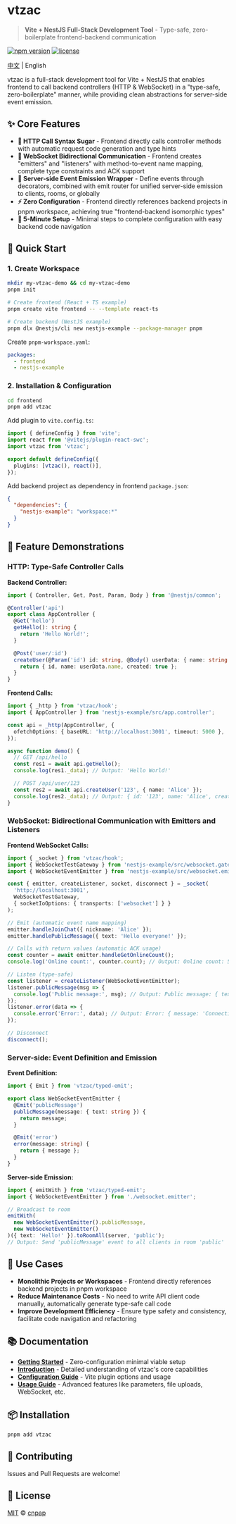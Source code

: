 # vtzac

> **Vite + NestJS Full-Stack Development Tool** - Type-safe, zero-boilerplate frontend-backend communication

[![npm version](https://img.shields.io/npm/v/vtzac.svg)](https://www.npmjs.com/package/vtzac)
[![license](https://img.shields.io/npm/l/vtzac.svg)](https://github.com/cnpap/vtzac/blob/main/LICENSE.md)

[中文](./README.zh.md) | English

vtzac is a full-stack development tool for Vite + NestJS that enables frontend to call backend controllers (HTTP & WebSocket) in a "type-safe, zero-boilerplate" manner, while providing clean abstractions for server-side event emission.

## ✨ Core Features

- **🔗 HTTP Call Syntax Sugar** - Frontend directly calls controller methods with automatic request code generation and type hints
- **🔄 WebSocket Bidirectional Communication** - Frontend creates "emitters" and "listeners" with method-to-event name mapping, complete type constraints and ACK support
- **📡 Server-side Event Emission Wrapper** - Define events through decorators, combined with emit router for unified server-side emission to clients, rooms, or globally
- **⚡ Zero Configuration** - Frontend directly references backend projects in pnpm workspace, achieving true "frontend-backend isomorphic types"
- **🚀 5-Minute Setup** - Minimal steps to complete configuration with easy backend code navigation

## 🚀 Quick Start

### 1. Create Workspace

```bash
mkdir my-vtzac-demo && cd my-vtzac-demo
pnpm init

# Create frontend (React + TS example)
pnpm create vite frontend -- --template react-ts

# Create backend (NestJS example)
pnpm dlx @nestjs/cli new nestjs-example --package-manager pnpm
```

Create `pnpm-workspace.yaml`:

```yaml
packages:
  - frontend
  - nestjs-example
```

### 2. Installation & Configuration

```bash
cd frontend
pnpm add vtzac
```

Add plugin to `vite.config.ts`:

```ts
import { defineConfig } from 'vite';
import react from '@vitejs/plugin-react-swc';
import vtzac from 'vtzac';

export default defineConfig({
  plugins: [vtzac(), react()],
});
```

Add backend project as dependency in frontend `package.json`:

```json
{
  "dependencies": {
    "nestjs-example": "workspace:*"
  }
}
```

## 📖 Feature Demonstrations

### HTTP: Type-Safe Controller Calls

**Backend Controller:**

```ts
import { Controller, Get, Post, Param, Body } from '@nestjs/common';

@Controller('api')
export class AppController {
  @Get('hello')
  getHello(): string {
    return 'Hello World!';
  }

  @Post('user/:id')
  createUser(@Param('id') id: string, @Body() userData: { name: string }) {
    return { id, name: userData.name, created: true };
  }
}
```

**Frontend Calls:**

```ts
import { _http } from 'vtzac/hook';
import { AppController } from 'nestjs-example/src/app.controller';

const api = _http(AppController, {
  ofetchOptions: { baseURL: 'http://localhost:3001', timeout: 5000 },
});

async function demo() {
  // GET /api/hello
  const res1 = await api.getHello();
  console.log(res1._data); // Output: 'Hello World!'

  // POST /api/user/123
  const res2 = await api.createUser('123', { name: 'Alice' });
  console.log(res2._data); // Output: { id: '123', name: 'Alice', created: true }
}
```

### WebSocket: Bidirectional Communication with Emitters and Listeners

**Frontend WebSocket Calls:**

```ts
import { _socket } from 'vtzac/hook';
import { WebSocketTestGateway } from 'nestjs-example/src/websocket.gateway';
import { WebSocketEventEmitter } from 'nestjs-example/src/websocket.emitter';

const { emitter, createListener, socket, disconnect } = _socket(
  'http://localhost:3001',
  WebSocketTestGateway,
  { socketIoOptions: { transports: ['websocket'] } }
);

// Emit (automatic event name mapping)
emitter.handleJoinChat({ nickname: 'Alice' });
emitter.handlePublicMessage({ text: 'Hello everyone!' });

// Calls with return values (automatic ACK usage)
const counter = await emitter.handleGetOnlineCount();
console.log('Online count:', counter.count); // Output: Online count: 5

// Listen (type-safe)
const listener = createListener(WebSocketEventEmitter);
listener.publicMessage(msg => {
  console.log('Public message:', msg); // Output: Public message: { text: 'Hello everyone!' }
});
listener.error(data => {
  console.error('Error:', data); // Output: Error: { message: 'Connection failed' }
});

// Disconnect
disconnect();
```

### Server-side: Event Definition and Emission

**Event Definition:**

```ts
import { Emit } from 'vtzac/typed-emit';

export class WebSocketEventEmitter {
  @Emit('publicMessage')
  publicMessage(message: { text: string }) {
    return message;
  }

  @Emit('error')
  error(message: string) {
    return { message };
  }
}
```

**Server-side Emission:**

```ts
import { emitWith } from 'vtzac/typed-emit';
import { WebSocketEventEmitter } from './websocket.emitter';

// Broadcast to room
emitWith(
  new WebSocketEventEmitter().publicMessage,
  new WebSocketEventEmitter()
)({ text: 'Hello!' }).toRoomAll(server, 'public');
// Output: Send 'publicMessage' event to all clients in room 'public'
```

## 🎯 Use Cases

- **Monolithic Projects or Workspaces** - Frontend directly references backend projects in pnpm workspace
- **Reduce Maintenance Costs** - No need to write API client code manually, automatically generate type-safe call code
- **Improve Development Efficiency** - Ensure type safety and consistency, facilitate code navigation and refactoring

## 📚 Documentation

- **[Getting Started](https://vtzac.opss.dev/getting-started)** - Zero-configuration minimal viable setup
- **[Introduction](https://vtzac.opss.dev/intro)** - Detailed understanding of vtzac's core capabilities
- **[Configuration Guide](https://vtzac.opss.dev/guide/configuration)** - Vite plugin options and usage
- **[Usage Guide](https://vtzac.opss.dev/guide/)** - Advanced features like parameters, file uploads, WebSocket, etc.

## 📦 Installation

```bash
pnpm add vtzac
```

## 🤝 Contributing

Issues and Pull Requests are welcome!

## 📄 License

[MIT](./LICENSE.md) © [cnpap](https://github.com/cnpap)
